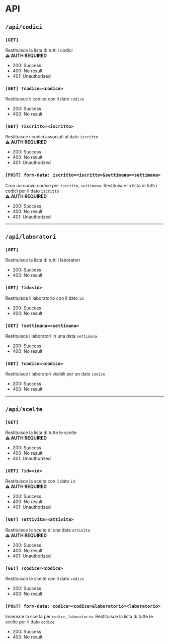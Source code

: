 # API

## `/api/codici`
### `[GET]` 
Restituisce la lista di tutti i codici<br/>
**⚠ AUTH REQUIRED**
- 200: Success
- 400: No result
- 401: Unauthorized
### `[GET] ?codice=<codice>` 
Restituisce il codice con il dato `codice`<br/>
- 200: Success
- 400: No result
### `[GET] ?iscritto=<iscritto>` 
Restituisce i codici associati al dato `iscritto`<br/>
**⚠ AUTH REQUIRED**
- 200: Success
- 400: No result
- 401: Unauthorized
### `[POST] form-data: iscritto=<iscritto>&settimana=<settimana>` 
Crea un nuovo codice per `iscritto`, `settimana`. Restituisce la lista di tutti i codici per il dato `iscritto`<br/>
**⚠ AUTH REQUIRED**
- 200: Success
- 400: No result
- 401: Unauthorized
<hr/>

## `/api/laboratori`
### `[GET]` 
Restituisce la lista di tutti i laboratori
- 200: Success
- 400: No result
### `[GET] ?id=<id>`
Restituisce il laboratorio con il dato `id`
- 200: Success
- 400: No result
### `[GET] ?settimana=<settimana>`
Restituisce i laboratori in una data `settimana`
- 200: Success
- 400: No result
### `[GET] ?codice=<codice>`
Restituisce i laboratori visibili per un dato `codice`
- 200: Success
- 400: No result
<hr/>

## `/api/scelte`
### `[GET]` 
Restituisce la lista di tutte le scelte<br/>
**⚠ AUTH REQUIRED**
- 200: Success
- 400: No result
- 401: Unauthorized
### `[GET] ?id=<id>`
Restituisce la scelta con il dato `id`<br/>
**⚠ AUTH REQUIRED**
- 200: Success
- 400: No result
- 401: Unauthorized
### `[GET] ?attivita=<attivita>`
Restituisce le scelte di una data `attivita`<br/>
**⚠ AUTH REQUIRED**
- 200: Success
- 400: No result
- 401: Unauthorized
### `[GET] ?codice=<codice>`
Restituisce le scelte con il dato `codice`<br/>
- 200: Success
- 400: No result
### `[POST] form-data: codice=<codice>&laboratorio=<laboratorio>`
Inserisce la scelta per `codice`, `laboratorio`. Restituisce la lista di tutte le scelte per il dato `codice`<br/>
- 200: Success
- 400: No result
